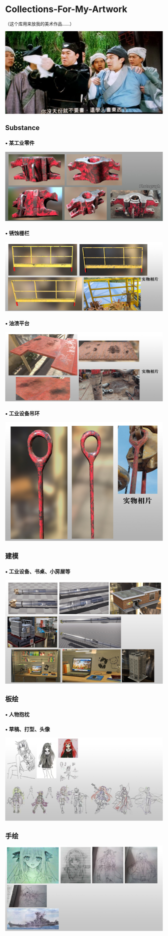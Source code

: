 # Collections-For-My-Artwork
（这个库用来放我的美术作品……）

<div align="center"><img src="https://github.com/DaiZiLing/Collections-For-My-Jobs/blob/main/0419_Image/QQ20220419110844.png" width="600" ></div>

## Substance

### • 某工业零件

![image](https://github.com/DaiZiLing/Collections-For-My-Jobs/blob/main/0419_Image/s1.jpg)

### • 锈蚀栅栏

![image](https://github.com/DaiZiLing/Collections-For-My-Jobs/blob/main/0419_Image/s3.jpg)

### • 油渍平台

![image](https://github.com/DaiZiLing/Collections-For-My-Jobs/blob/main/0419_Image/s4.jpg)

### • 工业设备吊环

![image](https://github.com/DaiZiLing/Collections-For-My-Jobs/blob/main/0419_Image/s5.jpg)

## 建模

### • 工业设备、书桌、小房屋等

![image](https://github.com/DaiZiLing/Collections-For-My-Jobs/blob/main/0419_Image/s6.jpg)

## 板绘

### • 人物抱枕

### • 草稿、打型、头像

![image](https://github.com/DaiZiLing/Collections-For-My-Jobs/blob/main/0419_Image/s7.jpg)

## 手绘

![image](https://github.com/DaiZiLing/Collections-For-My-Jobs/blob/main/0419_Image/s8.jpg)
